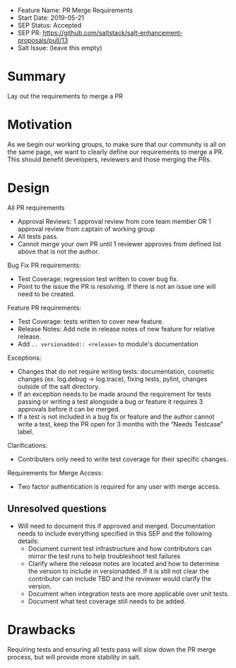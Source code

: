 - Feature Name: PR Merge Requirements
- Start Date: 2019-05-21
- SEP Status: Accepted
- SEP PR: https://github.com/saltstack/salt-enhancement-proposals/pull/13
- Salt Issue: (leave this empty)

# Summary
[summary]: #summary

Lay out the requirements to merge a PR

# Motivation
[motivation]: #motivation

As we begin our working groups, to make sure that our community is all on the same page, we want to
clearly define our requirements to merge a PR. This should benefit developers, reviewers and those
merging the PRs.

# Design
[design]: #detailed-design

All PR requirements
  - Approval Reviews: 1 approval review from core team member OR
                      1 approval review from captain of working group
  - All tests pass.
  - Cannot merge your own PR until 1 reviewer approves from defined list above that is not the author.

Bug Fix PR requirements:
  - Test Coverage: regression test written to cover bug fix.
  - Point to the issue the PR is resolving. If there is not an issue one will need to be created.

Feature PR requirements:
  - Test Coverage: tests written to cover new feature.
  - Release Notes: Add note in release notes of new feature for relative release.
  - Add `.. versionadded:: <release>` to module's documentation
  
Exceptions:
- Changes that do not require writing tests: documentation, cosmetic changes (ex. log.debug -> log.trace), 
                                             fixing tests, pylint, changes outside of the salt directory.
- If an exception needs to be made around the requirement for tests passing or writing a test alongside
  a bug or feature it requires 3 approvals before it can be merged.
- If a test is not included in a bug fix or feature and the author cannot write a test, keep the PR open
  for 3 months with the “Needs Testcase” label.
  
Clarifications:
  - Contributers only need to write test coverage for their specific changes. 
  
Requirements for Merge Access:
  - Two factor authentication is required for any user with merge access.

## Unresolved questions
[unresolved]: #unresolved-questions

- Will need to document this if approved and merged. Documentation needs to include everything specified in
this SEP and the following details:
    * Document current test infrastructure and how contributors can mirror the test runs to help troubleshoot
      test failures
    * Clarify where the release notes are located and how to determine the version to include in versionadded.
      If it is still not clear the contributor can include TBD and the reviewer would clarify the version.
    * Document when integration tests are more applicable over unit tests.
    * Document what test coverage still needs to be added.

# Drawbacks
[drawbacks]: #drawbacks

Requiring tests and ensuring all tests pass will slow down the PR merge process, but will provide more
stability in salt.
